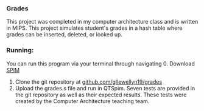 ### Grades
This project was completed in my computer architecture class and is written in MIPS. This project simulates student's grades in a hash table where grades can be inserted, deleted, or looked up.

### Running:
You can run this program via your terminal through navigating
0. Download [SPIM](https://sourceforge.net/projects/spimsimulator/files/)
1. Clone the git repository at [github.com/gllewellyn19/grades](https://github.com/gllewellyn19/grades)
2. Upload the grades.s file and run in QTSpim. Seven tests are provided in the git repository as well as their expected results. These tests were created by the Computer Architecture teaching team.